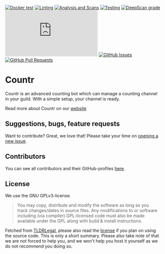 [![Docker test](https://img.shields.io/github/workflow/status/countr/countr/Docker%20Compose)](https://github.com/countr/countr/actions/workflows/docker-test.yml)
[![Linting](https://img.shields.io/github/workflow/status/countr/countr/Linting?label=quality)](https://github.com/countr/countr/actions/workflows/linting.yml)
[![Analysis and Scans](https://img.shields.io/github/workflow/status/countr/countr/Analysis%20and%20Scans?label=scan)](https://github.com/countr/countr/actions/workflows/analysis-and-scans.yml)
[![Testing](https://img.shields.io/github/workflow/status/countr/countr/Testing?label=test)](https://github.com/countr/countr/actions/workflows/testing.yml)
[![DeepScan grade](https://deepscan.io/api/teams/16173/projects/19382/branches/621619/badge/grade.svg)](https://deepscan.io/dashboard#view=project&tid=16173&pid=19382&bid=621619)
[![discord.js version](https://img.shields.io/github/package-json/dependency-version/countr/countr/discord.js)](https://www.npmjs.com/package/discord.js)
[![GitHub Issues](https://img.shields.io/github/issues-raw/countr/countr.svg)](https://github.com/countr/countr/issues)
[![GitHub Pull Requests](https://img.shields.io/github/issues-pr-raw/countr/countr.svg)](https://github.com/countr/countr/pulls)

# Countr

Countr is an advanced counting bot which can manage a counting channel in your guild. With a simple setup, your channel is ready.

Read more about Countr on our [website](https://countr.xyz)

## Suggestions, bugs, feature requests

Want to contribute? Great, we love that! Please take your time on [opening a new issue](https://github.com/countr/countr/issues/new).

## Contributors

You can see all contributors and their GitHub-profiles [here](https://github.com/countr/countr/graphs/contributors).

## License

We use the GNU GPLv3-license.

> You may copy, distribute and modify the software as long as you track changes/dates in source files. Any modifications to or software including (via compiler) GPL-licensed code must also be made available under the GPL along with build & install instructions.

Fetched from [TLDRLegal](https://tldrlegal.com/license/gnu-general-public-license-v3-(gpl-3)), please also read the [license](https://github.com/countr/countr/blob/master/LICENSE) if you plan on using the source code. This is only a short summary. Please also take note of that we are not forced to help you, and we won't help you host it yourself as we do not recommend you doing so.
